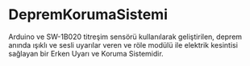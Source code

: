 # DepremKorumaSistemi
Arduino ve SW-1B020 titreşim sensörü kullanılarak geliştirilen, deprem anında ışıklı ve sesli uyarılar veren ve röle modülü ile elektrik kesintisi sağlayan bir Erken Uyarı ve Koruma Sistemidir.
